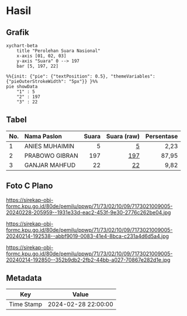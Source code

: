 # Hasil

## Grafik

```mermaid
xychart-beta
    title "Perolehan Suara Nasional"
    x-axis [01, 02, 03]
    y-axis "Suara" 0 --> 197
    bar [5, 197, 22]
```

```mermaid
%%{init: {"pie": {"textPosition": 0.5}, "themeVariables": {"pieOuterStrokeWidth": "5px"}} }%%
pie showData
    "1" : 5
    "2" : 197
    "3" : 22
```

## Tabel

| No. | Nama Paslon    | Suara | Suara (raw) | Persentase |
|:--- |:-------------- | -----:| -----------:| ----------:|
| 1   | ANIES MUHAIMIN | 5     | [5][p-1]    | 2,23       |
| 2   | PRABOWO GIBRAN | 197   | [197][p-2]  | 87,95      |
| 3   | GANJAR MAHFUD  | 22    | [22][p-3]   | 9,82       |


[p-1]: https://github.com/gigit-pemilu/pemilu-2024/blob/main/pilpres/hitung-suara/sub/71-sulawesi-utara/sub/73-kota-tomohon/sub/02-tomohon-tengah/sub/1009-talete-satu/sub/005-tps/sub/paslon-1.txt
[p-2]: https://github.com/gigit-pemilu/pemilu-2024/blob/main/pilpres/hitung-suara/sub/71-sulawesi-utara/sub/73-kota-tomohon/sub/02-tomohon-tengah/sub/1009-talete-satu/sub/005-tps/sub/paslon-2.txt
[p-3]: https://github.com/gigit-pemilu/pemilu-2024/blob/main/pilpres/hitung-suara/sub/71-sulawesi-utara/sub/73-kota-tomohon/sub/02-tomohon-tengah/sub/1009-talete-satu/sub/005-tps/sub/paslon-3.txt

## Foto C Plano

https://sirekap-obj-formc.kpu.go.id/80de/pemilu/ppwp/71/73/02/10/09/7173021009005-20240228-205959--1931e33d-eac2-453f-9e30-2776c262be04.jpg

https://sirekap-obj-formc.kpu.go.id/80de/pemilu/ppwp/71/73/02/10/09/7173021009005-20240214-192538--abbf9019-0083-41e4-8bca-c231a4d6d5a4.jpg

https://sirekap-obj-formc.kpu.go.id/80de/pemilu/ppwp/71/73/02/10/09/7173021009005-20240214-192850--352b9db2-2fb2-44bb-a027-70867e282d1e.jpg


## Metadata

| Key        | Value               |
| ---------- | ------------------- |
| Time Stamp | 2024-02-28 22:00:00 |




